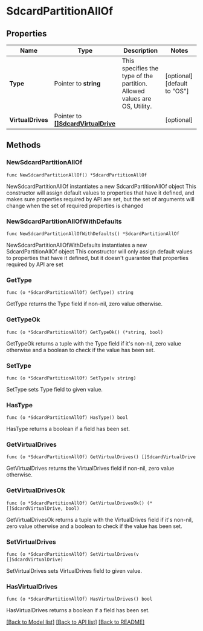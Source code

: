 # SdcardPartitionAllOf

## Properties

Name | Type | Description | Notes
------------ | ------------- | ------------- | -------------
**Type** | Pointer to **string** | This specifies the type of the partition. Allowed values are OS, Utility. | [optional] [default to "OS"]
**VirtualDrives** | Pointer to [**[]SdcardVirtualDrive**](sdcard.VirtualDrive.md) |  | [optional] 

## Methods

### NewSdcardPartitionAllOf

`func NewSdcardPartitionAllOf() *SdcardPartitionAllOf`

NewSdcardPartitionAllOf instantiates a new SdcardPartitionAllOf object
This constructor will assign default values to properties that have it defined,
and makes sure properties required by API are set, but the set of arguments
will change when the set of required properties is changed

### NewSdcardPartitionAllOfWithDefaults

`func NewSdcardPartitionAllOfWithDefaults() *SdcardPartitionAllOf`

NewSdcardPartitionAllOfWithDefaults instantiates a new SdcardPartitionAllOf object
This constructor will only assign default values to properties that have it defined,
but it doesn't guarantee that properties required by API are set

### GetType

`func (o *SdcardPartitionAllOf) GetType() string`

GetType returns the Type field if non-nil, zero value otherwise.

### GetTypeOk

`func (o *SdcardPartitionAllOf) GetTypeOk() (*string, bool)`

GetTypeOk returns a tuple with the Type field if it's non-nil, zero value otherwise
and a boolean to check if the value has been set.

### SetType

`func (o *SdcardPartitionAllOf) SetType(v string)`

SetType sets Type field to given value.

### HasType

`func (o *SdcardPartitionAllOf) HasType() bool`

HasType returns a boolean if a field has been set.

### GetVirtualDrives

`func (o *SdcardPartitionAllOf) GetVirtualDrives() []SdcardVirtualDrive`

GetVirtualDrives returns the VirtualDrives field if non-nil, zero value otherwise.

### GetVirtualDrivesOk

`func (o *SdcardPartitionAllOf) GetVirtualDrivesOk() (*[]SdcardVirtualDrive, bool)`

GetVirtualDrivesOk returns a tuple with the VirtualDrives field if it's non-nil, zero value otherwise
and a boolean to check if the value has been set.

### SetVirtualDrives

`func (o *SdcardPartitionAllOf) SetVirtualDrives(v []SdcardVirtualDrive)`

SetVirtualDrives sets VirtualDrives field to given value.

### HasVirtualDrives

`func (o *SdcardPartitionAllOf) HasVirtualDrives() bool`

HasVirtualDrives returns a boolean if a field has been set.


[[Back to Model list]](../README.md#documentation-for-models) [[Back to API list]](../README.md#documentation-for-api-endpoints) [[Back to README]](../README.md)


